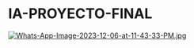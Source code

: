 # IA-PROYECTO-FINAL

[![Whats-App-Image-2023-12-06-at-11-43-33-PM.jpg](https://i.postimg.cc/xCYjCdxQ/Whats-App-Image-2023-12-06-at-11-43-33-PM.jpg)](https://postimg.cc/d7HcNJcN)

